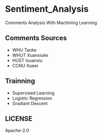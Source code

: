 # Sentiment_Analysis

Comments Analysis With Machining Learning


## Comments Sources

* WHU Taoke
* WHUT Xuanxiuke
* HUST Ixuanxiu
* CCNU Xueer


## Trainning

* Supervised Learning
* Logistic Regression
* Gradiant Descent


## LICENSE

Apache-2.0
